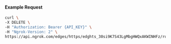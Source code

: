 <!-- Code generated for API Clients. DO NOT EDIT. -->

#### Example Request

```bash
curl \
-X DELETE \
-H "Authorization: Bearer {API_KEY}" \
-H "Ngrok-Version: 2" \
https://api.ngrok.com/edges/https/edghts_30si9K7S43LgMbgHWQxAKWINHFz/routes/edghtsrt_30si9N9dPFxCMjSJsXdaCoe7yck/webhook_verification
```
